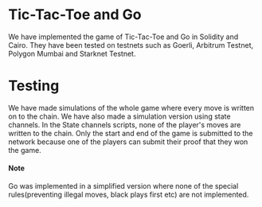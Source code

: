 # Tic-Tac-Toe and Go
We have implemented the game of Tic-Tac-Toe and Go in Solidity and Cairo. They have been tested on testnets such as Goerli, Arbitrum Testnet, Polygon Mumbai and Starknet Testnet.

# Testing
We have made simulations of the whole game where every move is written on to the chain. 
We have also made a simulation version using state channels. In the State channels scripts, none of the player's moves are written to the chain. Only the start and end of the game is submitted to the network because one of the players can submit their proof that they won the game. 

#### Note
Go was implemented in a simplified version where none of the special rules(preventing illegal moves, black plays first etc) are not implemented. 




